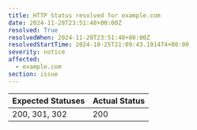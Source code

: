 ```yaml
---
title: HTTP Status resolved for example.com
date: 2024-11-28T23:51:48+00:00Z
resolved: True
resolvedWhen: 2024-11-28T23:51:48+00:00Z
resolvedStartTime: 2024-10-25T21:09:43.191474+00:00
severity: notice
affected:
  - example.com
section: issue
---
```


| Expected Statuses | Actual Status  |
|-------------------|----------------|
| 200, 301, 302 | 200 |
